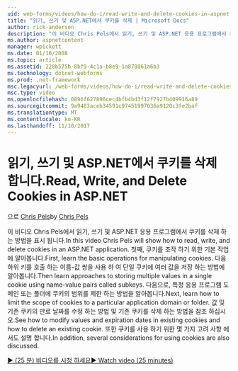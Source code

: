 ```yaml
---
uid: web-forms/videos/how-do-i/read-write-and-delete-cookies-in-aspnet
title: "읽기, 쓰기 및 ASP.NET에서 쿠키를 삭제 | Microsoft Docs"
author: rick-anderson
description: "이 비디오 Chris Pels에서 읽기, 쓰기 및 ASP.NET 응용 프로그램에서 쿠키를 삭제 하는 방법을 표시 됩니다. 첫째, cooki 조작 하기 위한 기본 작업 알아보기..."
ms.author: aspnetcontent
manager: wpickett
ms.date: 01/10/2008
ms.topic: article
ms.assetid: 228b575b-8bf9-4c1a-b8e9-1a878861a6b3
ms.technology: dotnet-webforms
ms.prod: .net-framework
msc.legacyurl: /web-forms/videos/how-do-i/read-write-and-delete-cookies-in-aspnet
msc.type: video
ms.openlocfilehash: 0896f627896cec4bfb4bd3f12f7927b409916a89
ms.sourcegitcommit: 9a9483aceb34591c97451997036a9120c3fe2baf
ms.translationtype: MT
ms.contentlocale: ko-KR
ms.lasthandoff: 11/10/2017
---
```

<a name="read-write-and-delete-cookies-in-aspnet"></a><span data-ttu-id="9bce7-104">읽기, 쓰기 및 ASP.NET에서 쿠키를 삭제 합니다.</span><span class="sxs-lookup"><span data-stu-id="9bce7-104">Read, Write, and Delete Cookies in ASP.NET</span></span>
====================
<span data-ttu-id="9bce7-105">으로 [Chris Pels](https://twitter.com/chrispels)</span><span class="sxs-lookup"><span data-stu-id="9bce7-105">by [Chris Pels](https://twitter.com/chrispels)</span></span>

<span data-ttu-id="9bce7-106">이 비디오 Chris Pels에서 읽기, 쓰기 및 ASP.NET 응용 프로그램에서 쿠키를 삭제 하는 방법을 표시 됩니다.</span><span class="sxs-lookup"><span data-stu-id="9bce7-106">In this video Chris Pels will show how to read, write, and delete cookies in an ASP.NET application.</span></span> <span data-ttu-id="9bce7-107">첫째, 쿠키를 조작 하기 위한 기본 작업에 알아봅니다.</span><span class="sxs-lookup"><span data-stu-id="9bce7-107">First, learn the basic operations for manipulating cookies.</span></span> <span data-ttu-id="9bce7-108">다음 하위 키를 호출 하는 이름-값 쌍을 사용 하 여 단일 쿠키에 여러 값을 저장 하는 방법에 알아봅니다.</span><span class="sxs-lookup"><span data-stu-id="9bce7-108">Then learn approaches to storing multiple values in a single cookie using name-value pairs called subkeys.</span></span> <span data-ttu-id="9bce7-109">다음으로, 특정 응용 프로그램 도메인 또는 폴더에 쿠키의 범위를 제한 하는 방법을 알아봅니다.</span><span class="sxs-lookup"><span data-stu-id="9bce7-109">Next, learn how to limit the scope of cookies to a particular application domain or folder.</span></span> <span data-ttu-id="9bce7-110">값 및 기존 쿠키의 만료 날짜를 수정 하는 방법 및 기존 쿠키를 삭제 하는 방법을 참조 하십시오.</span><span class="sxs-lookup"><span data-stu-id="9bce7-110">See how to modify values and expiration dates in existing cookies and how to delete an existing cookie.</span></span> <span data-ttu-id="9bce7-111">또한 쿠키를 사용 하기 위한 몇 가지 고려 사항 에서도 설명 합니다.</span><span class="sxs-lookup"><span data-stu-id="9bce7-111">In addition, several considerations for using cookies are also discussed.</span></span>

[<span data-ttu-id="9bce7-112">&#9654; (25 분) 비디오를 시청 하세요</span><span class="sxs-lookup"><span data-stu-id="9bce7-112">&#9654; Watch video (25 minutes)</span></span>](https://channel9.msdn.com/Blogs/ASP-NET-Site-Videos/read-write-and-delete-cookies-in-aspnet)
